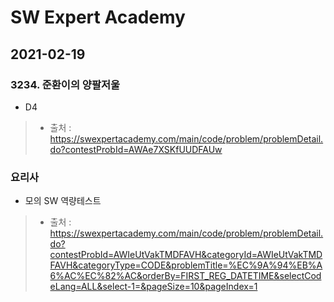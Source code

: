 # SW Expert Academy

## 2021-02-19
### 3234. 준환이의 양팔저울
* D4
> * 출처 : https://swexpertacademy.com/main/code/problem/problemDetail.do?contestProbId=AWAe7XSKfUUDFAUw

### 요리사
* 모의 SW 역량테스트
> * 출처 : https://swexpertacademy.com/main/code/problem/problemDetail.do?contestProbId=AWIeUtVakTMDFAVH&categoryId=AWIeUtVakTMDFAVH&categoryType=CODE&problemTitle=%EC%9A%94%EB%A6%AC%EC%82%AC&orderBy=FIRST_REG_DATETIME&selectCodeLang=ALL&select-1=&pageSize=10&pageIndex=1

